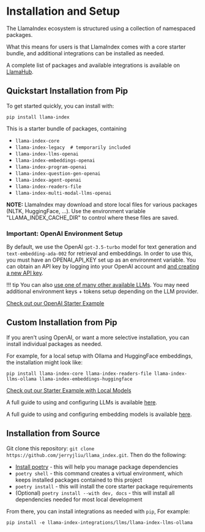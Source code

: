 # Installation and Setup

The LlamaIndex ecosystem is structured using a collection of namespaced packages.

What this means for users is that LlamaIndex comes with a core starter bundle, and additional integrations can be installed as needed.

A complete list of packages and available integrations is available on [LlamaHub](https://llamahub.ai/).

## Quickstart Installation from Pip

To get started quickly, you can install with:

```
pip install llama-index
```

This is a starter bundle of packages, containing

- `llama-index-core`
- `llama-index-legacy  # temporarily included`
- `llama-index-llms-openai`
- `llama-index-embeddings-openai`
- `llama-index-program-openai`
- `llama-index-question-gen-openai`
- `llama-index-agent-openai`
- `llama-index-readers-file`
- `llama-index-multi-modal-llms-openai`

**NOTE:** LlamaIndex may download and store local files for various packages (NLTK, HuggingFace, ...). Use the environment variable "LLAMA_INDEX_CACHE_DIR" to control where these files are saved.

### Important: OpenAI Environment Setup

By default, we use the OpenAI `gpt-3.5-turbo` model for text generation and `text-embedding-ada-002` for retrieval and embeddings. In order to use this, you must have an OPENAI_API_KEY set up as an environment variable.
You can obtain an API key by logging into your OpenAI account and [and creating a new API key](https://platform.openai.com/account/api-keys).

!!! tip
    You can also [use one of many other available LLMs](../module_guides/models/llms/usage_custom.md). You may need additional environment keys + tokens setup depending on the LLM provider.

[Check out our OpenAI Starter Example](starter_example.md)

## Custom Installation from Pip

If you aren't using OpenAI, or want a more selective installation, you can install individual packages as needed.

For example, for a local setup with Ollama and HuggingFace embeddings, the installation might look like:

```
pip install llama-index-core llama-index-readers-file llama-index-llms-ollama llama-index-embeddings-huggingface
```

[Check out our Starter Example with Local Models](starter_example_local.md)

A full guide to using and configuring LLMs is available [here](../module_guides/models/llms.md).

A full guide to using and configuring embedding models is available [here](../module_guides/models/embeddings.md).

## Installation from Source

Git clone this repository: `git clone https://github.com/jerryjliu/llama_index.git`. Then do the following:

- [Install poetry](https://python-poetry.org/docs/#installation) - this will help you manage package dependencies
- `poetry shell` - this command creates a virtual environment, which keeps installed packages contained to this project
- `poetry install` - this will install the core starter package requirements
- (Optional) `poetry install --with dev, docs` - this will install all dependencies needed for most local development

From there, you can install integrations as needed with `pip`, For example:

```
pip install -e llama-index-integrations/llms/llama-index-llms-ollama
```
